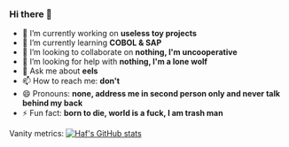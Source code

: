 ### Hi there 👋
- 🔭 I’m currently working on **useless toy projects**
- 🌱 I’m currently learning **COBOL & SAP**
- 👯 I’m looking to collaborate on **nothing, I'm uncooperative**
- 🤔 I’m looking for help with **nothing, I'm a lone wolf**
- 💬 Ask me about **eels**
- 📫 How to reach me: **don't**
- 😄 Pronouns: **none, address me in second person only and never talk behind my back**
- ⚡ Fun fact: **born to die, world is a fuck, I am trash man**

Vanity metrics:
[![Haf's GitHub stats](https://github-readme-stats.vercel.app/api?username=huuff)](https://github.com/anuraghazra/github-readme-stats)
